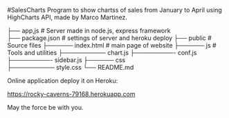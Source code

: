 #SalesCharts
Program to show chartss of sales from January to April using HighCharts API, made by Marco Martinez.

├── app,js                  # Server made in node.js, express framework <br>
├── package.json            # settings of server and heroku deploy
├── public                  # Source files 
├────── index.html          # main page of website
├────── js                  # Tools and utilities
├────────── chart.js
├─────────- conf.js
├─────────- sidebar.js
├────── css                  
├────────── style.css
└── README.md

Online application deploy it on Heroku: 

https://rocky-caverns-79168.herokuapp.com

May the force be with you.

